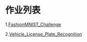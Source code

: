 # 作业列表

1.[FashionMNIST_Challenge](https://github.com/m-L-0/17b-LiuYang-2015/tree/master/FashionMNIST_Challenge)

2.[Vehicle_License_Plate_Recognition](https://github.com/m-L-0/17b-LiuYang-2015/tree/master/Vehicle_License_Plate_Recognition)
